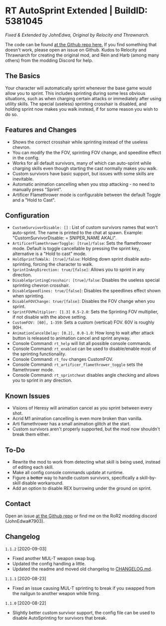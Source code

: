 # RT AutoSprint Extended | BuildID: 5381045

*Fixed & Extended by JohnEdwa, Original by Relocity and Thrawnarch.*

The code can be found [at the Github repo here.](https://github.com/JohnEdwa/RTAutoSprintExtended) If you find something that doesn't work, please open an issue on Github.
Kudos to Relocity and Thrawnarch for creating the original mod, and Rein and Harb (among many others) from the modding Discord for help.

## The Basics

Your character will automatically sprint whenever the base game would allow you to sprint. This includes sprinting during some less obvious situations, such as when charging certain attacks or immediately after using utility skills.
The special (useless) sprinting crosshair is disabled, and holding sprint now makes you walk instead, if for some reason you wish to do so.

## Features and Changes

* Shows the correct crosshair while sprinting instead of the useless chevron.
* You can modify the the FOV, sprinting FOV change, and speedline effect in the config.
* Works for all default survivors, many of which can auto-sprint while charging skills even though starting the cast normally makes you walk.
* Custom survivors have basic support, but issues with some skills are inevitable.
* Automatic animation cancelling when you stop attacking - no need to manually press "Sprint".
* Artificer Flamethrower mode is configurable between the default Toggle and a "Hold to Cast".

## Configuration

* `CustomSurvivorDisable: []` : List of custom survivors names that won't auto-sprint. The name is printed to the chat at spawn. Example: "CustomSurvivorDisable: = SNIPER_NAME AKALI".
* `ArtificerFlamethrowerToggle: [true]/false`: Sets the flamethrower mode. Default is toggle cancellable by pressing the sprint key, alternative is a "Hold to cast" mode.
* `HoldSprintToWalk: [true]/false`: Holding down sprint disable auto-sprinting, forcing the character to walk.
* `SprintInAnyDirection: true/[false]`: Allows you to sprint in any direction.
* `DisableSprintingCrosshair: [true]/false`: Disables the useless special sprinting chevron crosshair.
* `DisableSpeedlines: true/[false]`: Disables the speedlines effect shown when sprinting.
* `DisableFOVChange: true/[false]`: Disables the FOV change when you sprint.  
* `SprintFOVMultiplier: [1.3] 0.5-2.0`: Sets the Sprinting FOV multiplier, if not disable with the above setting.
* `CustomFOV: [60], 1-359`: Sets a custom (vertical) FOV. 60V is roughly 90H.
* `AnimationCancelDelay: [0.2], 0.0-1.0`: How long to wait after attack button is released to animation cancel and sprint anyway.
* Console Command: `rt_help` will list all possible console commands.
* Console Command: `rt_enabled` can be used to disable/enable most of the sprinting functionality.
* Console Command: `rt_fov` changes CustomFOV.
* Console Command: `rt_artificer_flamethrower_toggle` sets the flamethrower mode.
* Console Command: `rt_sprintcheat` disables angle checking and allows you to sprint in any direction.

## Known Issues

* Visions of Heresy will animation cancel as you sprint between every shot.
* Acrid M1 animation cancelling is even more broken than vanilla.
* Arti flamethrower has a small animation glitch at the start.
* Custom survivors aren't properly supported, but the mod now shouldn't break them either.

## To-Do

* Rewrite the mod to work from detecting what skill is being used, instead of editing each skill.
* Make all config console commands update at runtime.
* Figure a ~~better~~ way to handle custom survivors, specifically a skill-by-skill disable workaround.
* Add an option to disable REX burrowing under the ground on sprint.

## Contact

Open an issue [at the Github repo](https://github.com/JohnEdwa/RTAutoSprintExtended) or find me on the RoR2 modding discord (JohnEdwa#7903).

## Changelog

`1.1.2` [2020-09-03]

* Fixed another MUL-T weapon swap bug.
* Updated the config handling a little.
* Updated the readme and moved old changelog to [CHANGELOG.md](https://github.com/JohnEdwa/RTAutoSprintExtended/blob/master/CHANGELOG.md).

`1.1.1` [2020-08-23]

* Fixed an issue causing MUL-T sprinting to break if you swapped from the nailgun to another weapon while firing.

`1.1.0` [2020-08-22]

* Slightly better custom survivor support, the config file can be used to disable AutoSprinting for survivors that break.
